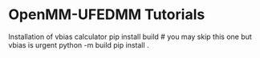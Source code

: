 # OpenMM-UFEDMM Tutorials 
Installation of vbias calculator
pip install build # you may skip this one but vbias is urgent
python -m build
pip install .
